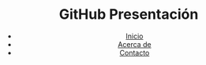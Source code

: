 <!DOCTYPE html>
<html lang="es">
<head>
<meta charset="UTF-8">
<meta name="viewport" content="width=device-width, initial-scale=1.0">
<link rel="stylesheet" type="text/css" href="estilos.css">
</head>
<body>
  <header>
    <div class="container">
      <div id="branding">
        <h1><span class="highlight">GitHub</span> Presentación</h1>
      </div>
      <nav>
        <ul>
          <li class="current"><a href="index.html">Inicio</a></li>
          <li><a href="about.html">Acerca de</a></li>
          <li><a href="contact.html">Contacto</a></li>
        </ul>
      </nav>
    </div>
  </header>
</body>
</html>
